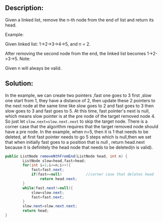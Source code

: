 ## Description:
Given a linked list, remove the n-th node from the end of list and return its head.

Example:

Given linked list: 1->2->3->4->5, and n = 2.

After removing the second node from the end, the linked list becomes 1->2->3->5.
Note:

Given n will always be valid.


## Solution:
In the example, we can create two pointers ,fast one goes to 3 first ,slow one  start from 1, they have a distance of 2, then update these
2 pointers to the next node at the same time like slow goes to 2 and fast goes to 3 then slow goes to 3 and fast goes to 5. At this time, fast
pointer's next is null, which means  slow pointer is at the pre node of the target removed node 4. So just let ``slow.next=slow.next.next``
to skip the target node. There is a corner case that the algorithm requires that the target removed node should have a pre node. In the example,
when n=5, then it is 1 that needs to be deleted, at first fast pointer needs to go 5 steps which is null,then we set that when initially 
fast goes to a position that is null , return head.next because it is definitely the head node that needs to be deleted(n is valid).

```java
public ListNode removeNthFromEnd(ListNode head, int n) {
        ListNode slow=head,fast=head;
        for(int i=1;i<=n;i++){
            fast=fast.next;
            if(fast==null)           //corner case that deletes head
                return head.next;
        }
        while(fast.next!=null){
            slow=slow.next;
            fast=fast.next;
        }
        slow.next=slow.next.next;
        return head;
}
